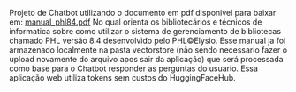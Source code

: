 Projeto de Chatbot utilizando o documento em pdf disponivel para baixar em: [manual_phl84.pdf](https://github.com/user-attachments/files/21557350/manual_phl84.pdf) 
No qual orienta os bibliotecários e técnicos de informatica sobre como utilizar o sistema de gerenciamento de bibliotecas chamado PHL versão 8.4 desenvolvido pelo  PHL©Elysio. Esse manual ja foi armazenado localmente na pasta vectorstore (não sendo necessario fazer o upload novamente do arquivo apos sair da aplicação) que será processada como base para o Chatbot responder as perguntas do usuario. Essa aplicação web utiliza tokens sem custos do HuggingFaceHub.
